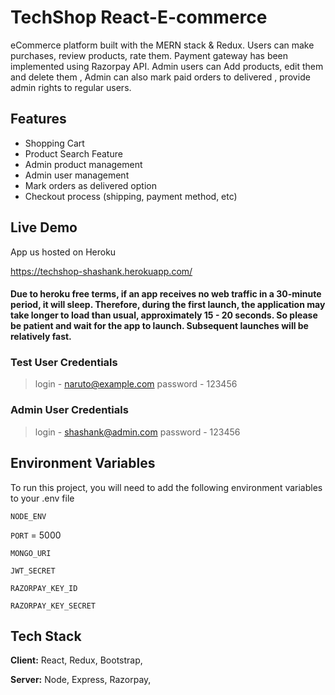 
# TechShop React-E-commerce 

eCommerce platform built with the MERN stack & Redux. 
Users can make purchases, review products, rate them.
Payment gateway has been implemented using Razorpay API.
Admin users can Add products, edit them and delete them , Admin can also mark paid orders to delivered , provide admin rights to regular users.



## Features

- Shopping Cart
- Product Search Feature
- Admin product management
- Admin user management
- Mark orders as delivered option
- Checkout process (shipping, payment method, etc)

  
## Live Demo  

App us hosted on Heroku 

https://techshop-shashank.herokuapp.com/

#### Due to heroku free terms, if an app receives no web traffic in a 30-minute period, it will sleep. Therefore, during the first launch, the application may take longer to load than usual, approximately 15 - 20 seconds. So please be patient and wait for the app to launch. Subsequent launches will be relatively fast.

### Test User Credentials
>  login - naruto@example.com
>  password - 123456

### Admin User Credentials
>   login - shashank@admin.com
>   password - 123456


## Environment Variables

To run this project, you will need to add the following environment variables to your .env file

`NODE_ENV`

`PORT` = 5000

`MONGO_URI`

`JWT_SECRET`

`RAZORPAY_KEY_ID`

`RAZORPAY_KEY_SECRET` 

  
## Tech Stack

**Client:** React, Redux, Bootstrap, 

**Server:** Node, Express, Razorpay,



  
